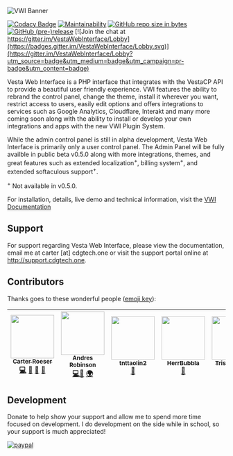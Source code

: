![VWI Banner](https://raw.githubusercontent.com/cdgco/VestaWebInterface/master/VWI%20Banner.png)

[![Codacy Badge](https://api.codacy.com/project/badge/Grade/7e9666795d6b4aa1a7838f7af599b720)](https://www.codacy.com/app/carter/VestaWebInterface?utm_source=github.com&amp;utm_medium=referral&amp;utm_content=cdgco/VestaWebInterface&amp;utm_campaign=Badge_Grade)
[![Maintainability](https://api.codeclimate.com/v1/badges/89b83ed998d2615a4bd6/maintainability)](https://codeclimate.com/github/cdgco/VestaWebInterface/maintainability)
[![GitHub repo size in bytes](https://img.shields.io/github/repo-size/cdgco/vestawebinterface.svg)](https://github.com/cdgco/VestaWebInterface/releases)
[![GitHub (pre-)release](https://img.shields.io/github/release/cdgco/vestawebinterface/all.svg)](https://github.com/cdgco/VestaWebInterface/releases)
 [![Join the chat at https://gitter.im/VestaWebInterface/Lobby](https://badges.gitter.im/VestaWebInterface/Lobby.svg)](https://gitter.im/VestaWebInterface/Lobby?utm_source=badge&utm_medium=badge&utm_campaign=pr-badge&utm_content=badge)
 
Vesta Web Interface is a PHP interface that integrates with the VestaCP API to provide a beautiful user friendly experience. VWI features the ability to rebrand the control panel, change the theme, install it wherever you want, restrict access to users, easily edit options and offers integrations to services such as Google Analytics, Cloudflare, Interakt and many more coming soon along with the ability to install or develop your own integrations and apps with the new VWI Plugin System.

While the admin control panel is still in alpha development, Vesta Web Interface is primarily only a user control panel. The Admin Panel will be fully availble in public beta v0.5.0 along with more integrations, themes, and great features such as extended localization<sup>+</sup>, billing system<sup>+</sup>, and extended softaculous support<sup>+</sup>.

<sup>+</sup> Not available in v0.5.0.

For installation, details, live demo and technical information, visit the [VWI Documentation](http://cdgtech.one/vwi)

## Support

For support regarding Vesta Web Interface, please view the documentation, email me at carter [at] cdgtech.one or visit the support portal online at http://support.cdgtech.one.

## Contributors
Thanks goes to these wonderful people ([emoji key](https://github.com/kentcdodds/all-contributors#emoji-key)):
<!-- ALL-CONTRIBUTORS-LIST:START - Do not remove or modify this section -->
<!-- prettier-ignore -->
| [<img src="https://github.com/cdgco.png" width="100px;"/><br /><sub><b>Carter Roeser</b></sub>](https://github.com/cdgco)<br /> [💻](https://github.com/cdgco/VestaWebInterface/commits?author=cdgco "Code") [💬](#questions-cdgco "Answering Questions") [📖](#docs-cdgco "Documentation") [👀](#review-cdgco "Reviewed Pull Requests") | [<img src="https://github.com/andresrobinson.png" width="100px;"/><br /><sub><b>Andres Robinson</b></sub>](https://github.com/andresrobinson)<br />[💻](https://github.com/cdgco/VestaWebInterface/commits?author=andresrobinson "Code")[🤔](#ideas-andresrobinson "Ideas & Planning") [🌍](#translation-andresrobinson "Translation") | [<img src="https://github.com/tnttaolin2.png" width="100px;"/><br /><sub><b>tnttaolin2</b></sub>](https://github.com/tnttaolin2)<br />[🐛](https://github.com/cdgco/VestaWebInterface/issues?q=author%3Atnttaolin2 "Bug Reports") | [<img src="https://github.com/HerrBubbla.png" width="100px;"/><br /><sub><b>HerrBubbla</b></sub>](https://github.com/HerrBubbla)<br />[🤔](#ideas-HerrBubbla "Ideas & Planning") | [<img src="https://github.com/TristianK3604.png" width="100px;"/><br /><sub><b>Tristian Kelly</b></sub>](https://github.com/TristianK3604)<br />[🤔](#ideas-TristianK3604 "Ideas & Planning") |
| :---: | :---: | :---: | :---: | :---: |
<!-- ALL-CONTRIBUTORS-LIST:END -->

## Development

Donate to help show your support and allow me to spend more time focused on development.
I do development on the side while in school, so your support is much appreciated!

[![paypal](https://www.paypalobjects.com/en_US/i/btn/btn_donateCC_LG.gif)](http://paypal.me/CJREvents)
